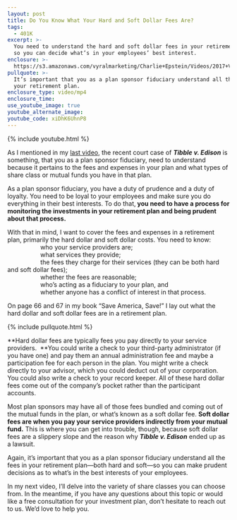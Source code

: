 ```yaml
---
layout: post
title: Do You Know What Your Hard and Soft Dollar Fees Are?
tags:
  - 401K
excerpt: >-
  You need to understand the hard and soft dollar fees in your retirement plan
  so you can decide what’s in your employees’ best interest.
enclosure: >-
  https://s3.amazonaws.com/vyralmarketing/Charlie+Epstein/Videos/2017+Videos/Hard+And+Soft+Dollar+Expenses+-+The+401K+Coach.mp4
pullquote: >-
  It’s important that you as a plan sponsor fiduciary understand all the fees in
  your retirement plan.
enclosure_type: video/mp4
enclosure_time:
use_youtube_image: true
youtube_alternate_image:
youtube_code: xiDhK6UhnP8
---
```



{% include youtube.html %}

As I mentioned in my&nbsp;[last video](/are-you-truly-fulfilling-your-duties-as-a-retirement-plan-sponsor.html), the recent court case of&nbsp;***Tibble v. Edison***&nbsp;is something, that you as a plan sponsor fiduciary, need to understand because it pertains to the fees and expenses in your plan and what types of share class or mutual funds you have in that plan.

As a plan sponsor fiduciary, you have a duty of prudence and a duty of loyalty. You need to be loyal to your employees and make sure you do everything in their best interests. To do that,**&nbsp;you need to have a process for monitoring the investments in your retirement plan and being prudent about that process.**

With that in mind, I want to cover the fees and expenses in a retirement plan, primarily the hard dollar and soft dollar costs. You need to know:<br>&nbsp; &nbsp; &nbsp; &nbsp; &nbsp; &nbsp; &nbsp; &nbsp; &nbsp; &nbsp;who your service providers are;<br>&nbsp; &nbsp; &nbsp; &nbsp; &nbsp; &nbsp; &nbsp; &nbsp; &nbsp; &nbsp;what services they provide;<br>&nbsp; &nbsp; &nbsp; &nbsp; &nbsp; &nbsp; &nbsp; &nbsp; &nbsp; &nbsp;the fees they charge for their services (they can be both hard and soft dollar fees);<br>&nbsp; &nbsp; &nbsp; &nbsp; &nbsp; &nbsp; &nbsp; &nbsp; &nbsp; &nbsp;whether the fees are reasonable;<br>&nbsp; &nbsp; &nbsp; &nbsp; &nbsp; &nbsp; &nbsp; &nbsp; &nbsp; &nbsp;who’s acting as a fiduciary to your plan, and<br>&nbsp; &nbsp; &nbsp; &nbsp; &nbsp; &nbsp; &nbsp; &nbsp; &nbsp; &nbsp;whether anyone has a conflict of interest in that process.

On page 66 and 67 in my book “Save America, Save!” I lay out what the hard dollar and soft dollar fees are in a retirement plan.

{% include pullquote.html %}

**Hard dollar fees are typically fees you pay directly to your service providers. &nbsp;**You could write a check to your third-party administrator (if you have one) and pay them an annual administration fee and maybe a participation fee for each person in the plan. You might write a check directly to your advisor, which you could deduct out of your corporation. You could also write a check to your record keeper. All of these hard dollar fees come out of the company’s pocket rather than the participant accounts.

Most plan sponsors may have all of those fees bundled and coming out of the mutual funds in the plan, or what’s known as a soft dollar fee.&nbsp;**Soft dollar fees are when you pay your service providers indirectly from your mutual fund.**&nbsp;This is where you can get into trouble, though, because soft dollar fees are a slippery slope and the reason why ***Tibble v. Edison*** ended up as a lawsuit.

Again, it’s important that you as a plan sponsor fiduciary understand all the fees in your retirement plan—both hard and soft—so you can make prudent decisions as to what’s in the best interests of your employees.

In my next video, I’ll delve into the variety of share classes you can choose from. In the meantime, if you have any questions about this topic or would like a free consultation for your investment plan, don’t hesitate to reach out to us. We’d love to help you.